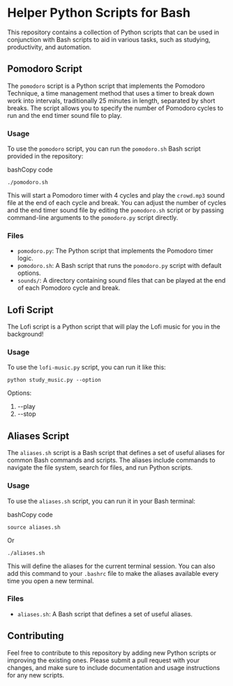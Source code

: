 
# Helper Python Scripts for Bash

This repository contains a collection of Python scripts that can be used in conjunction with Bash scripts to aid in various tasks, such as studying, productivity, and automation.

## Pomodoro Script

The `pomodoro` script is a Python script that implements the Pomodoro Technique, a time management method that uses a timer to break down work into intervals, traditionally 25 minutes in length, separated by short breaks. The script allows you to specify the number of Pomodoro cycles to run and the end timer sound file to play.

### Usage

To use the `pomodoro` script, you can run the `pomodoro.sh` Bash script provided in the repository:

bashCopy code

`./pomodoro.sh` 


This will start a Pomodoro timer with 4 cycles and play the `crowd.mp3` sound file at the end of each cycle and break. You can adjust the number of cycles and the end timer sound file by editing the `pomodoro.sh` script or by passing command-line arguments to the `pomodoro.py` script directly.

### Files

-   `pomodoro.py`: The Python script that implements the Pomodoro timer logic.
-   `pomodoro.sh`: A Bash script that runs the `pomodoro.py` script with default options.
-   `sounds/`: A directory containing sound files that can be played at the end of each Pomodoro cycle and break.

## Lofi Script

The Lofi script is a Python script that will play the Lofi music for you in the background!

### Usage

To use the `lofi-music.py` script, you can run it like this:

`python study_music.py --option`

Options: 
1. --play
2. --stop


## Aliases Script

The `aliases.sh` script is a Bash script that defines a set of useful aliases for common Bash commands and scripts. The aliases include commands to navigate the file system, search for files, and run Python scripts.

### Usage

To use the `aliases.sh` script, you can run it in your Bash terminal:

bashCopy code

`source aliases.sh` 

Or

`./aliases.sh`

This will define the aliases for the current terminal session. You can also add this command to your `.bashrc` file to make the aliases available every time you open a new terminal.

### Files

-   `aliases.sh`: A Bash script that defines a set of useful aliases.

## Contributing

Feel free to contribute to this repository by adding new Python scripts or improving the existing ones. Please submit a pull request with your changes, and make sure to include documentation and usage instructions for any new scripts.